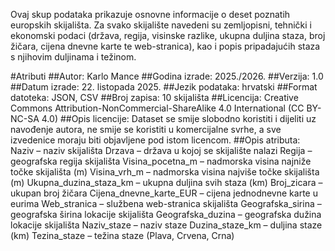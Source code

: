 Ovaj skup podataka prikazuje osnovne informacije o deset poznatih europskih skijališta. Za svako skijalište navedeni su zemljopisni, tehnički i ekonomski podaci (država, regija, visinske razlike, ukupna duljina staza, broj žičara, cijena dnevne karte te web-stranica), kao i popis pripadajućih staza s njihovim duljinama i težinom. 

#Atributi
##Autor: 
Karlo Mance
##Godina izrade: 
2025./2026.
##Verzija: 
1.0
##Datum izrade: 
22. listopada 2025.
##Jezik podataka: 
hrvatski
##Format datoteka: 
JSON, CSV
##Broj zapisa: 
10 skijališta
##Licencija: 
Creative Commons Attribution-NonCommercial-ShareAlike 4.0 International (CC BY-NC-SA 4.0)
##Opis licencije: 
Dataset se smije slobodno koristiti i dijeliti uz navođenje autora, ne smije se koristiti u komercijalne svrhe, a sve izvedenice moraju biti objavljene pod istom licencom.
##Opis atributa:
    Naziv – naziv skijališta
    Drzava – država u kojoj se skijalište nalazi
    Regija – geografska regija skijališta
    Visina_pocetna_m – nadmorska visina najniže točke skijališta (m)
    Visina_vrh_m – nadmorska visina najviše točke skijališta (m)
    Ukupna_duzina_staza_km – ukupna duljina svih staza (km)
    Broj_zicara – ukupan broj žičara
    Cijena_dnevne_karte_EUR – cijena jednodnevne karte u eurima
    Web_stranica – službena web-stranica skijališta
    Geografska_sirina – geografska širina lokacije skijališta
    Geografska_duzina – geografska dužina lokacije skijališta
    Naziv_staze – naziv staze
    Duzina_staze_km – duljina staze (km)
    Tezina_staze – težina staze (Plava, Crvena, Crna)
